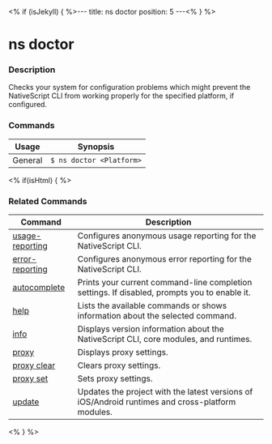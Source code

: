 <% if (isJekyll) { %>---
title: ns doctor
position: 5
---<% } %>

# ns doctor

### Description

Checks your system for configuration problems which might prevent the NativeScript CLI from working properly for the specified platform, if configured.

### Commands

Usage | Synopsis
------|-------
General | `$ ns doctor <Platform>`

<% if(isHtml) { %>

### Related Commands

Command | Description
----------|----------
[usage-reporting](usage-reporting.html) | Configures anonymous usage reporting for the NativeScript CLI.
[error-reporting](error-reporting.html) | Configures anonymous error reporting for the NativeScript CLI.
[autocomplete](autocomplete.html) | Prints your current command-line completion settings. If disabled, prompts you to enable it.
[help](help.html) | Lists the available commands or shows information about the selected command.
[info](info.html) | Displays version information about the NativeScript CLI, core modules, and runtimes.
[proxy](proxy.html) | Displays proxy settings.
[proxy clear](proxy-clear.html) | Clears proxy settings.
[proxy set](proxy-set.html) | Sets proxy settings.
[update](update.html) | Updates the project with the latest versions of iOS/Android runtimes and cross-platform modules.
<% } %>
